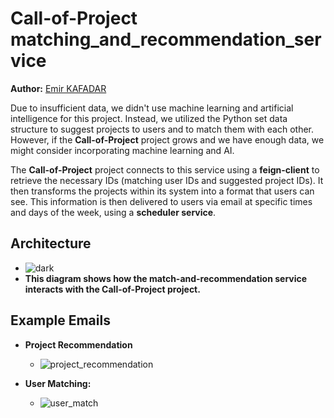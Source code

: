 # Call-of-Project matching_and_recommendation_service
**Author:** [Emir KAFADAR](https://github.com/EmirKafadar)

Due to insufficient data, we didn't use machine learning and artificial intelligence for this project. Instead, we utilized the Python set data structure to suggest projects to users and to match them with each other. However, if the **Call-of-Project** project grows and we have enough data, we might consider incorporating machine learning and AI.

The **Call-of-Project** project connects to this service using a **feign-client** to retrieve the necessary IDs (matching user IDs and suggested project IDs). It then transforms the projects within its system into a format that users can see. This information is then delivered to users via email at specific times and days of the week, using a **scheduler service**.

## Architecture   
- ![dark](https://github.com/CallOfProject/UserMatching-Suggestion/assets/79942350/34aca9ea-6bc7-4a74-90be-ac0802864509)
- **This diagram shows how the match-and-recommendation service interacts with the Call-of-Project project.**

## Example Emails
- **Project Recommendation**
  - ![project_recommendation](https://github.com/CallOfProject/UserMatching-Suggestion/assets/79942350/2ce568fb-dffd-429c-82ae-dfaa83393757)

- **User Matching:**
  - ![user_match](https://github.com/CallOfProject/UserMatching-Suggestion/assets/79942350/b82847c3-2b46-4055-893e-fc47f42ec90f)

